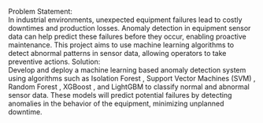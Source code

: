 Problem Statement:      
     In industrial environments, unexpected equipment failures lead to costly downtimes and production losses. Anomaly detection in equipment sensor data can help predict these failures before they occur, enabling proactive maintenance. This project aims to use machine learning algorithms to detect abnormal patterns in sensor data, allowing operators to take preventive actions.  Solution:      
Develop and deploy a machine learning  based anomaly detection system using algorithms such as     Isolation Forest    ,     Support Vector Machines (SVM)    ,     Random Forest    ,     XGBoost    , and     LightGBM     to classify normal and abnormal sensor data. These models will predict potential failures by detecting anomalies in the behavior of the equipment, minimizing unplanned downtime.
